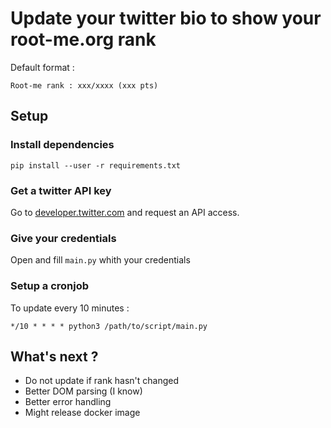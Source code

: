 # Update your twitter bio to show your root-me.org rank

Default format :

```text
Root-me rank : xxx/xxxx (xxx pts)
```

## Setup
### Install dependencies

```
pip install --user -r requirements.txt
```

### Get a twitter API key

Go to [developer.twitter.com](https://developer.twitter.com/en/docs) and request an API access.

### Give your credentials

Open and fill `main.py` whith your credentials

### Setup a cronjob

To update every 10 minutes :

```
*/10 * * * * python3 /path/to/script/main.py
```

## What's next ?

* Do not update if rank hasn't changed
* Better DOM parsing (I know)
* Better error handling
* Might release docker image
